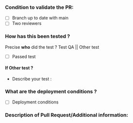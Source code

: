 ### Condition to validate the PR:

- [ ] Branch up to date with main
- [ ] Two reviewers

### How has this been tested ?

Precise **who** did the test ?
Test QA || Other test

- [ ] Passed test

#### If Other test ?

- Describe your test :

### What are the deployment conditions ?

- [ ] Deployment conditions

### Description of Pull Request/Additional information:
